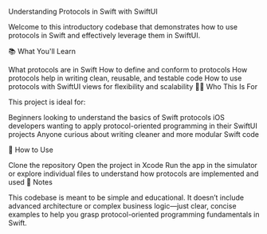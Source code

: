 Understanding Protocols in Swift with SwiftUI

Welcome to this introductory codebase that demonstrates how to use protocols in Swift and effectively leverage them in SwiftUI.

📚 What You'll Learn

What protocols are in Swift
How to define and conform to protocols
How protocols help in writing clean, reusable, and testable code
How to use protocols with SwiftUI views for flexibility and scalability
🧑‍💻 Who This Is For

This project is ideal for:

Beginners looking to understand the basics of Swift protocols
iOS developers wanting to apply protocol-oriented programming in their SwiftUI projects
Anyone curious about writing cleaner and more modular Swift code

🚀 How to Use

Clone the repository
Open the project in Xcode
Run the app in the simulator or explore individual files to understand how protocols are implemented and used
📝 Notes

This codebase is meant to be simple and educational. It doesn’t include advanced architecture or complex business logic—just clear, concise examples to help you grasp protocol-oriented programming fundamentals in Swift.
